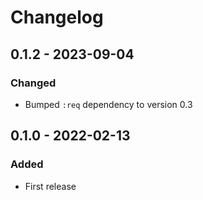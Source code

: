 # Changelog

## 0.1.2 - 2023-09-04

### Changed

* Bumped `:req` dependency to version 0.3

## 0.1.0 - 2022-02-13

### Added

* First release
